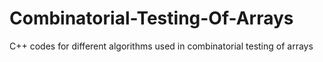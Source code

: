 # Combinatorial-Testing-Of-Arrays
C++ codes for different algorithms used in combinatorial testing of arrays
